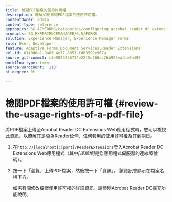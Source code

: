 ```yaml
---
title: 檢閱PDF檔案的使用許可權
description: 瞭解如何檢閱PDF檔案的使用許可權。
contentOwner: admin
content-type: reference
geptopics: SG_AEMFORMS/categories/configuring_acrobat_reader_dc_extensions
products: SG_EXPERIENCEMANAGER/6.5/FORMS
solution: Experience Manager, Experience Manager Forms
role: User, Developer
feature: Adaptive Forms,Document Services,Reader Extensions
exl-id: 0140d0a1-9a8f-4e77-8053-fd03592e967a
source-git-commit: c3e9029236734e22f5d266ac26b923eafbe0a459
workflow-type: tm+mt
source-wordcount: '110'
ht-degree: 0%

---
```


# 檢閱PDF檔案的使用許可權 {#review-the-usage-rights-of-a-pdf-file}

將PDF檔案上傳至Acrobat Reader DC Extensions Web應用程式時，您可以檢視此資訊，以瞭解其是否為Reader延伸、任何套用的使用許可權及其到期日。

1. 在`http://[localhost]:[port]/ReaderExtensions`登入Acrobat Reader DC Extensions Web應用程式（其中&#x200B;*[連線埠]*&#x200B;是您應用程式伺服器的連線埠號碼）。
1. 按一下「瀏覽」上傳PDF檔案，然後按一下「資訊」。 該資訊會顯示在檔案名稱下方。

   如需有關修改檔案使用許可權的詳細資訊，請參閱Acrobat Reader DC擴充功能說明。
